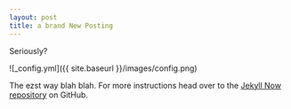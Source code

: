 ```yaml
---
layout: post
title: a brand New Posting
---
```


Seriously?

![_config.yml]({{ site.baseurl }}/images/config.png)

The ezst way blah blah. For more instructions head over to the [Jekyll Now repository](https://github.com/barryclark/jekyll-now) on GitHub.
